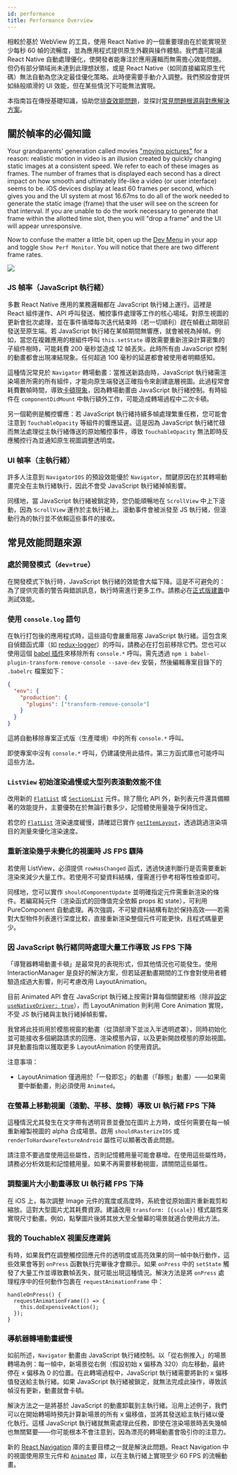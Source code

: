 ```yaml
---
id: performance
title: Performance Overview
---
```


相較於基於 WebView 的工具，使用 React Native 的一個重要理由在於能實現至少每秒 60 幀的流暢度，並為應用程式提供原生外觀與操作體驗。我們盡可能讓 React Native 自動處理優化，使開發者能專注於應用邏輯而無需擔心效能問題。但仍有部分領域尚未達到此理想狀態，或是 React Native（如同直接編寫原生代碼）無法自動為您決定最佳優化策略。此時便需要手動介入調整。我們預設會提供如絲般順滑的 UI 效能，但在某些情況下可能無法實現。

本指南旨在傳授基礎知識，協助您[排查效能問題](profiling.md)，並探討[常見問題根源與對應解決方案](performance.md#common-sources-of-performance-problems)。

## 關於幀率的必備知識

Your grandparents' generation called movies ["moving pictures"](https://www.youtube.com/watch?v=F1i40rnpOsA) for a reason: realistic motion in video is an illusion created by quickly changing static images at a consistent speed. We refer to each of these images as frames. The number of frames that is displayed each second has a direct impact on how smooth and ultimately life-like a video (or user interface) seems to be. iOS devices display at least 60 frames per second, which gives you and the UI system at most 16.67ms to do all of the work needed to generate the static image (frame) that the user will see on the screen for that interval. If you are unable to do the work necessary to generate that frame within the allotted time slot, then you will "drop a frame" and the UI will appear unresponsive.

Now to confuse the matter a little bit, open up the [Dev Menu](debugging.md#opening-the-dev-menu) in your app and toggle `Show Perf Monitor`. You will notice that there are two different frame rates.

![](/docs/assets/PerfUtil.png)

### JS 幀率（JavaScript 執行緒）

多數 React Native 應用的業務邏輯都在 JavaScript 執行緒上運行。這裡是 React 組件運作、API 呼叫發送、觸控事件處理等工作的核心場域。對原生視圖的更新會批次處理，並在事件循環每次迭代結束時（若一切順利）趕在幀截止期限前發送至原生端。若 JavaScript 執行緒在某幀期間無響應，就會被視為掉幀。例如，當您在複雜應用的根組件呼叫 `this.setState` 導致需要重新渲染計算密集的子組件樹時，可能耗費 200 毫秒並造成 12 幀丟失。此時所有由 JavaScript 控制的動畫都會出現凍結現象。任何超過 100 毫秒的延遲都會被使用者明顯感知。

這種情況常見於 `Navigator` 轉場動畫：當推送新路由時，JavaScript 執行緒需渲染場景所需的所有組件，才能向原生端發送正確指令來創建底層視圖。此過程常會耗費數幀時間，導致[卡頓現象](https://jankfree.org/)，因為轉場動畫由 JavaScript 執行緒控制。有時組件在 `componentDidMount` 中執行額外工作，可能造成轉場過程中二次卡頓。

另一個範例是觸控響應：若 JavaScript 執行緒持續多幀處理繁重任務，您可能會注意到 `TouchableOpacity` 等組件的響應延遲。這是因為 JavaScript 執行緒忙碌而無法處理從主執行緒傳送的原始觸控事件，導致 `TouchableOpacity` 無法即時反應觸控行為並通知原生視圖調整透明度。

### UI 幀率（主執行緒）

許多人注意到 `NavigatorIOS` 的預設效能優於 `Navigator`，關鍵原因在於其轉場動畫完全在主執行緒執行，因此不會受 JavaScript 執行緒掉幀影響。

同樣地，當 JavaScript 執行緒被鎖定時，您仍能順暢地在 `ScrollView` 中上下滾動，因為 `ScrollView` 運作於主執行緒上。滾動事件會被派發至 JS 執行緒，但滾動行為的執行並不依賴這些事件的接收。

## 常見效能問題來源

### 處於開發模式（`dev=true`）

在開發模式下執行時，JavaScript 執行緒的效能會大幅下降。這是不可避免的：為了提供完善的警告與錯誤訊息，執行時需進行更多工作。請務必在[正式版建置](running-on-device.md#building-your-app-for-production)中測試效能。

### 使用 `console.log` 語句

在執行打包後的應用程式時，這些語句會嚴重阻塞 JavaScript 執行緒。這包含來自偵錯函式庫（如 [redux-logger](https://github.com/evgenyrodionov/redux-logger)）的呼叫，請務必在打包前移除它們。您也可以使用這個 [babel 插件](https://babeljs.io/docs/plugins/transform-remove-console/)來移除所有 `console.*` 呼叫。需先透過 `npm i babel-plugin-transform-remove-console --save-dev` 安裝，然後編輯專案目錄下的 `.babelrc` 檔案如下：

```json
{
  "env": {
    "production": {
      "plugins": ["transform-remove-console"]
    }
  }
}
```

這將自動移除專案正式版（生產環境）中的所有 `console.*` 呼叫。

即使專案中沒有 `console.*` 呼叫，仍建議使用此插件。第三方函式庫也可能呼叫這些方法。

### `ListView` 初始渲染過慢或大型列表滾動效能不佳

改用新的 [`FlatList`](flatlist.md) 或 [`SectionList`](sectionlist.md) 元件。除了簡化 API 外，新列表元件還具備顯著的效能提升，主要優勢在於無論行數多少，記憶體使用量幾乎保持恆定。

若您的 [`FlatList`](flatlist.md) 渲染速度緩慢，請確認已實作 [`getItemLayout`](flatlist.md#getitemlayout)，透過跳過渲染項目的測量來優化渲染速度。

### 重新渲染幾乎未變化的視圖時 JS FPS 驟降

若使用 ListView，必須提供 `rowHasChanged` 函式，透過快速判斷行是否需要重新渲染來減少大量工作。若使用不可變資料結構，僅需進行參考相等性檢查即可。

同樣地，您可以實作 `shouldComponentUpdate` 並明確指定元件需重新渲染的條件。若編寫純元件（渲染函式的回傳值完全依賴 props 和 state），可利用 PureComponent 自動處理。再次強調，不可變資料結構有助於保持高效——若需對大型物件列表進行深度比較，直接重新渲染整個元件可能更快，且程式碼量更少。

### 因 JavaScript 執行緒同時處理大量工作導致 JS FPS 下降

「導覽器轉場動畫卡頓」是最常見的表現形式，但其他情況也可能發生。使用 InteractionManager 是良好的解決方案，但若延遲動畫期間的工作會對使用者體驗造成過大影響，則可考慮改用 LayoutAnimation。

目前 Animated API 會在 JavaScript 執行緒上按需計算每個關鍵影格（除非[設定 `useNativeDriver: true`](/blog/2017/02/14/using-native-driver-for-animated#how-do-i-use-this-in-my-app)），而 LayoutAnimation 則利用 Core Animation 實現，不受 JS 執行緒與主執行緒掉幀影響。

我曾將此技術用於模態視窗的動畫（從頂部滑下並淡入半透明遮罩），同時初始化並可能接收多個網路請求的回應、渲染模態內容，以及更新開啟模態的原始視圖。詳見動畫指南以獲取更多 LayoutAnimation 的使用資訊。

注意事項：

- LayoutAnimation 僅適用於「一發即忘」的動畫（「靜態」動畫）——如果需要中斷動畫，則必須使用 `Animated`。

### 在螢幕上移動視圖（滾動、平移、旋轉）導致 UI 執行緒 FPS 下降

這種情況尤其發生在文字帶有透明背景並疊加在圖片上方時，或任何需要在每一幀重新繪製視圖的 alpha 合成場景。啟用 `shouldRasterizeIOS` 或 `renderToHardwareTextureAndroid` 屬性可以顯著改善此問題。

請注意不要過度使用這些屬性，否則記憶體用量可能會暴增。在使用這些屬性時，請務必分析效能和記憶體用量。如果不再需要移動視圖，請關閉這些屬性。

### 調整圖片大小動畫導致 UI 執行緒 FPS 下降

在 iOS 上，每次調整 Image 元件的寬度或高度時，系統會從原始圖片重新裁剪和縮放。這對大型圖片尤其耗費資源。建議改用 `transform: [{scale}]` 樣式屬性來實現尺寸動畫。例如，點擊圖片後將其放大至全螢幕的場景就適合使用此方法。

### 我的 TouchableX 視圖反應遲鈍

有時，如果我們在調整觸控回應元件的透明度或高亮效果的同一幀中執行動作，這些效果會等到 `onPress` 函數執行完畢後才會顯示。如果 `onPress` 中的 `setState` 觸發了大量工作並導致數幀丟失，就可能出現這種情況。解決方法是將 `onPress` 處理程序中的任何動作包裹在 `requestAnimationFrame` 中：

```tsx
handleOnPress() {
  requestAnimationFrame(() => {
    this.doExpensiveAction();
  });
}
```

### 導航器轉場動畫緩慢

如前所述，`Navigator` 動畫由 JavaScript 執行緒控制。以「從右側推入」的場景轉場為例：每一幀中，新場景從右側（假設初始 x 偏移為 320）向左移動，最終停在 x 偏移為 0 的位置。在此轉場過程中，JavaScript 執行緒需要將新的 x 偏移值發送給主執行緒。如果 JavaScript 執行緒被鎖定，就無法完成此操作，導致該幀沒有更新，動畫就會卡頓。

解決方法之一是將基於 JavaScript 的動畫卸載到主執行緒。沿用上述例子，我們可以在開始轉場時預先計算新場景的所有 x 偏移值，並將其發送給主執行緒以優化執行。這樣 JavaScript 執行緒就無需處理此任務，即使在渲染場景時丟失幾幀也無關緊要——你可能根本不會注意到，因為漂亮的轉場動畫會吸引你的注意力。

新的 [React Navigation](navigation.md) 庫的主要目標之一就是解決此問題。React Navigation 中的視圖使用原生元件和 [`Animated`](animated.md) 庫，以在主執行緒上實現至少 60 FPS 的流暢動畫。